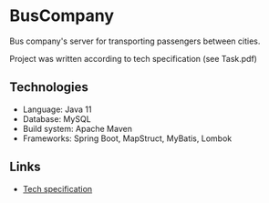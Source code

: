 # BusCompany
Bus company's server for transporting passengers between cities.

Project was written according to tech specification (see Task.pdf)

## Technologies

* Language: Java 11
* Database: MySQL
* Build system: Apache Maven
* Frameworks: Spring Boot, MapStruct, MyBatis, Lombok
## Links
* [Tech specification](Task.pdf)